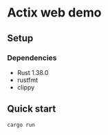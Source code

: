 # Actix web demo

## Setup
### Dependencies
* Rust 1.38.0
* rustfmt
* clippy

## Quick start
```sh
cargo run
```
